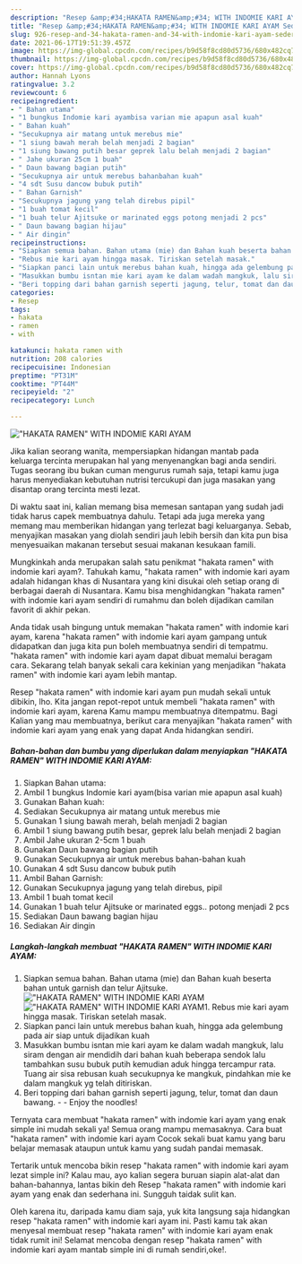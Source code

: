 ```yaml
---
description: "Resep &amp;#34;HAKATA RAMEN&amp;#34; WITH INDOMIE KARI AYAM Sederhana dan Mudah Dibuat"
title: "Resep &amp;#34;HAKATA RAMEN&amp;#34; WITH INDOMIE KARI AYAM Sederhana dan Mudah Dibuat"
slug: 926-resep-and-34-hakata-ramen-and-34-with-indomie-kari-ayam-sederhana-dan-mudah-dibuat
date: 2021-06-17T19:51:39.457Z
image: https://img-global.cpcdn.com/recipes/b9d58f8cd80d5736/680x482cq70/hakata-ramen-with-indomie-kari-ayam-foto-resep-utama.jpg
thumbnail: https://img-global.cpcdn.com/recipes/b9d58f8cd80d5736/680x482cq70/hakata-ramen-with-indomie-kari-ayam-foto-resep-utama.jpg
cover: https://img-global.cpcdn.com/recipes/b9d58f8cd80d5736/680x482cq70/hakata-ramen-with-indomie-kari-ayam-foto-resep-utama.jpg
author: Hannah Lyons
ratingvalue: 3.2
reviewcount: 6
recipeingredient:
- " Bahan utama"
- "1 bungkus Indomie kari ayambisa varian mie apapun asal kuah"
- " Bahan kuah"
- "Secukupnya air matang untuk merebus mie"
- "1 siung bawah merah belah menjadi 2 bagian"
- "1 siung bawang putih besar geprek lalu belah menjadi 2 bagian"
- " Jahe ukuran 25cm 1 buah"
- " Daun bawang bagian putih"
- "Secukupnya air untuk merebus bahanbahan kuah"
- "4 sdt Susu dancow bubuk putih"
- " Bahan Garnish"
- "Secukupnya jagung yang telah direbus pipil"
- "1 buah tomat kecil"
- "1 buah telur Ajitsuke or marinated eggs potong menjadi 2 pcs"
- " Daun bawang bagian hijau"
- " Air dingin"
recipeinstructions:
- "Siapkan semua bahan. Bahan utama (mie) dan Bahan kuah beserta bahan untuk garnish dan telur Ajitsuke."
- "Rebus mie kari ayam hingga masak. Tiriskan setelah masak."
- "Siapkan panci lain untuk merebus bahan kuah, hingga ada gelembung pada air siap untuk dijadikan kuah"
- "Masukkan bumbu isntan mie kari ayam ke dalam wadah mangkuk, lalu siram dengan air mendidih dari bahan kuah beberapa sendok lalu tambahkan susu bubuk putih kemudian aduk hingga tercampur rata. Tuang air sisa rebusan kuah secukupnya ke mangkuk, pindahkan mie ke dalam mangkuk yg telah ditiriskan."
- "Beri topping dari bahan garnish seperti jagung, telur, tomat dan daun bawang.  Enjoy the noodles!"
categories:
- Resep
tags:
- hakata
- ramen
- with

katakunci: hakata ramen with 
nutrition: 208 calories
recipecuisine: Indonesian
preptime: "PT31M"
cooktime: "PT44M"
recipeyield: "2"
recipecategory: Lunch

---
```



![&#34;HAKATA RAMEN&#34; WITH INDOMIE KARI AYAM](https://img-global.cpcdn.com/recipes/b9d58f8cd80d5736/680x482cq70/hakata-ramen-with-indomie-kari-ayam-foto-resep-utama.jpg)

Jika kalian seorang wanita, mempersiapkan hidangan mantab pada keluarga tercinta merupakan hal yang menyenangkan bagi anda sendiri. Tugas seorang ibu bukan cuman mengurus rumah saja, tetapi kamu juga harus menyediakan kebutuhan nutrisi tercukupi dan juga masakan yang disantap orang tercinta mesti lezat.

Di waktu  saat ini, kalian memang bisa memesan santapan yang sudah jadi tidak harus capek membuatnya dahulu. Tetapi ada juga mereka yang memang mau memberikan hidangan yang terlezat bagi keluarganya. Sebab, menyajikan masakan yang diolah sendiri jauh lebih bersih dan kita pun bisa menyesuaikan makanan tersebut sesuai makanan kesukaan famili. 



Mungkinkah anda merupakan salah satu penikmat &#34;hakata ramen&#34; with indomie kari ayam?. Tahukah kamu, &#34;hakata ramen&#34; with indomie kari ayam adalah hidangan khas di Nusantara yang kini disukai oleh setiap orang di berbagai daerah di Nusantara. Kamu bisa menghidangkan &#34;hakata ramen&#34; with indomie kari ayam sendiri di rumahmu dan boleh dijadikan camilan favorit di akhir pekan.

Anda tidak usah bingung untuk memakan &#34;hakata ramen&#34; with indomie kari ayam, karena &#34;hakata ramen&#34; with indomie kari ayam gampang untuk didapatkan dan juga kita pun boleh membuatnya sendiri di tempatmu. &#34;hakata ramen&#34; with indomie kari ayam dapat dibuat memalui beragam cara. Sekarang telah banyak sekali cara kekinian yang menjadikan &#34;hakata ramen&#34; with indomie kari ayam lebih mantap.

Resep &#34;hakata ramen&#34; with indomie kari ayam pun mudah sekali untuk dibikin, lho. Kita jangan repot-repot untuk membeli &#34;hakata ramen&#34; with indomie kari ayam, karena Kamu mampu membuatnya ditempatmu. Bagi Kalian yang mau membuatnya, berikut cara menyajikan &#34;hakata ramen&#34; with indomie kari ayam yang enak yang dapat Anda hidangkan sendiri.

<!--inarticleads1-->

##### Bahan-bahan dan bumbu yang diperlukan dalam menyiapkan &#34;HAKATA RAMEN&#34; WITH INDOMIE KARI AYAM:

1. Siapkan  Bahan utama:
1. Ambil 1 bungkus Indomie kari ayam(bisa varian mie apapun asal kuah)
1. Gunakan  Bahan kuah:
1. Sediakan Secukupnya air matang untuk merebus mie
1. Gunakan 1 siung bawah merah, belah menjadi 2 bagian
1. Ambil 1 siung bawang putih besar, geprek lalu belah menjadi 2 bagian
1. Ambil  Jahe ukuran 2-5cm 1 buah
1. Gunakan  Daun bawang bagian putih
1. Gunakan Secukupnya air untuk merebus bahan-bahan kuah
1. Gunakan 4 sdt Susu dancow bubuk putih
1. Ambil  Bahan Garnish:
1. Gunakan Secukupnya jagung yang telah direbus, pipil
1. Ambil 1 buah tomat kecil
1. Gunakan 1 buah telur Ajitsuke or marinated eggs.. potong menjadi 2 pcs
1. Sediakan  Daun bawang bagian hijau
1. Sediakan  Air dingin




<!--inarticleads2-->

##### Langkah-langkah membuat &#34;HAKATA RAMEN&#34; WITH INDOMIE KARI AYAM:

1. Siapkan semua bahan. Bahan utama (mie) dan Bahan kuah beserta bahan untuk garnish dan telur Ajitsuke.
<img src="https://img-global.cpcdn.com/steps/6a99ab6349c4171f/160x128cq70/hakata-ramen-with-indomie-kari-ayam-langkah-memasak-1-foto.jpg" alt="&#34;HAKATA RAMEN&#34; WITH INDOMIE KARI AYAM"><img src="https://img-global.cpcdn.com/steps/05c8b303e592aac7/160x128cq70/hakata-ramen-with-indomie-kari-ayam-langkah-memasak-1-foto.jpg" alt="&#34;HAKATA RAMEN&#34; WITH INDOMIE KARI AYAM">1. Rebus mie kari ayam hingga masak. Tiriskan setelah masak.
1. Siapkan panci lain untuk merebus bahan kuah, hingga ada gelembung pada air siap untuk dijadikan kuah
1. Masukkan bumbu isntan mie kari ayam ke dalam wadah mangkuk, lalu siram dengan air mendidih dari bahan kuah beberapa sendok lalu tambahkan susu bubuk putih kemudian aduk hingga tercampur rata. Tuang air sisa rebusan kuah secukupnya ke mangkuk, pindahkan mie ke dalam mangkuk yg telah ditiriskan.
1. Beri topping dari bahan garnish seperti jagung, telur, tomat dan daun bawang. -  - Enjoy the noodles!




Ternyata cara membuat &#34;hakata ramen&#34; with indomie kari ayam yang enak simple ini mudah sekali ya! Semua orang mampu memasaknya. Cara buat &#34;hakata ramen&#34; with indomie kari ayam Cocok sekali buat kamu yang baru belajar memasak ataupun untuk kamu yang sudah pandai memasak.

Tertarik untuk mencoba bikin resep &#34;hakata ramen&#34; with indomie kari ayam lezat simple ini? Kalau mau, ayo kalian segera buruan siapin alat-alat dan bahan-bahannya, lantas bikin deh Resep &#34;hakata ramen&#34; with indomie kari ayam yang enak dan sederhana ini. Sungguh taidak sulit kan. 

Oleh karena itu, daripada kamu diam saja, yuk kita langsung saja hidangkan resep &#34;hakata ramen&#34; with indomie kari ayam ini. Pasti kamu tak akan menyesal membuat resep &#34;hakata ramen&#34; with indomie kari ayam enak tidak rumit ini! Selamat mencoba dengan resep &#34;hakata ramen&#34; with indomie kari ayam mantab simple ini di rumah sendiri,oke!.

